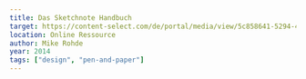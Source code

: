 ```yaml
---
title: Das Sketchnote Handbuch
target: https://content-select.com/de/portal/media/view/5c858641-5294-406d-9fc7-6037b0dd2d03
location: Online Ressource
author: Mike Rohde
year: 2014
tags: ["design", "pen-and-paper"]
---
```

